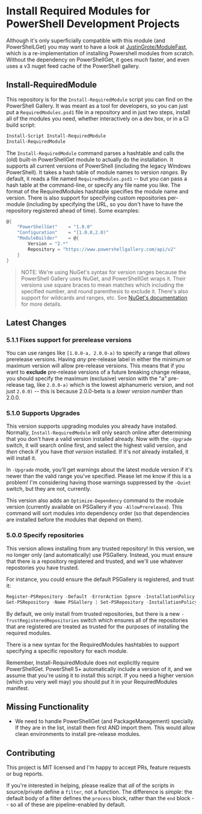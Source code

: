 # Install Required Modules for PowerShell Development Projects

Although it's only superficially compatible with this module (and PowerShelLGet) you may want to have a look at [JustinGrote/ModuleFast](https://github.com/JustinGrote/ModuleFast), which is a re-implementation of installing Powershell modules from scratch. Without the dependency on PowerShellGet, it goes _much_ faster, and even uses a v3 nuget feed cache of the PowerShell gallery.

## Install-RequiredModule

This repository is for the `Install-RequiredModule` script you can find on the PowerShell Gallery. It was meant as a tool for developers, so you can just put a `RequiredModules.psd1` file in a repository and in just two steps, install all of the modules you need, whether interactively on a dev box, or in a CI build script:

```PowerShell
Install-Script Install-RequiredModule
Install-RequiredModule
```

The `Install-RequiredModule` command parses a hashtable and calls the (old) built-in PowerShellGet module to actually do the installation. It supports all current versions of PowerShell (including the legacy Windows PowerShell). It takes a hash table of module names to version _ranges_. By default, it reads a file named `RequiredModules.psd1` -- but you can pass a hash table at the command-line, or specify any file name you like. The format of the RequiredModules hashtable specifies the module name and version. There is also support for specifying custom repositories per-module (including by specifying the URL, so you don't have to have the repository registered ahead of time). Some examples:

```PowerShell
@{
    "PowerShellGet"    = "1.0.0"
    "Configuration"    = "[1.0.0,2.0)"
    "ModuleBuilder"    = @{
        Version = "2.*"
        Repository = "https://www.powershellgallery.com/api/v2"
    }
}
```

> NOTE: We're using NuGet's syntax for version ranges because the PowerShell Gallery uses NuGet, and PowerShellGet wraps it. Their versions use square braces to mean matches which including the specified number, and round parenthesis to exclude it. There's also support for wildcards and ranges, etc. See [NuGet's documentation](https://docs.microsoft.com/en-us/nuget/concepts/package-versioning#version-ranges-and-wildcards) for more details.

## Latest Changes

### 5.1.1 Fixes support for prerelease versions

You can use ranges like `[1.0.0-a, 2.0.0-a)` to specify a range that _allows_ prerelease versions. Having _any_ pre-release label in either the minimum or maximum version will allow pre-release versions. This means that if you want to **exclude** pre-release versions of a future breaking change release, you should specify the maximum (exclusive) version with the "a" pre-release tag, like `2.0.0-a)` which is the lowest alphanumeric version, and not just `2.0.0)` -- this is because 2.0.0-beta is a _lower version number_ than 2.0.0.

### 5.1.0 Supports Upgrades

This version supports upgrading modules you already have installed. Normally, `Install-RequiredModule` will only search online after determining that you don't have a valid version installed already. Now with the `-Upgrade` switch, it will search online first, and select the highest valid version, and _then_ check if you have _that version_ installed. If it's not already installed, it will install it.

In `-Upgrade` mode, you'll get warnings about the latest module version if it's newer than the valid range you've specified. Please let me know if this is a problem! I'm considering having those warnings suppressed by the `-Quiet` switch, but they are not, currently.

This version also adds an `Optimize-Dependency` command to the module version (currently available on PSGallery if you `-AllowPrerelease`). This command will sort modules into dependency order (so that dependencies are installed before the modules that depend on them).

### 5.0.0 Specify repositories

This version allows installing from any trusted repository! In this version, we no longer only (and automatically) use PSGallery. Instead, you must ensure that there is a repository registered and trusted, and we'll use whatever repostories you have trusted.

For instance, you could ensure the default PSGallery is registered, and trust it:

```PowerShell
Register-PSRepository -Default -ErrorAction Ignore -InstallationPolicy Trusted
Get-PSRepository -Name PSGallery | Set-PSRepository -InstallationPolicy Trusted
```

By default, we only install from trusted repositories, but there is a new `-TrustRegisteredRepositories` switch which ensures all of the repositories that are registered are treated as trusted for the purposes of installing the required modules.

There is a new syntax for the RequiredModules hashtables to support specifying a specific repository for each module.

Remember, Install-RequiredModule does not explicitly require PowerShellGet. PowerShell 5+ automatically include a version of it, and we assume that you're using it to install this script. If you need a higher version (which you very well may) you should put it in your RequiredModules manifest.

## Missing Functionality

- We need to handle PowerShellGet (and PackageManagement) specially. If they are in the list, install them first AND import them. This would allow clean environments to install pre-release modules.

## Contributing

This project is MIT licensed and I'm happy to accept PRs, feature requests or bug reports.

If you're interested in helping, please realize that _all_ of the scripts in source/private define a `filter`, not a function. The difference is _simple_: the default body of a filter defines the `process` block, rather than the `end` block -- so all of these are pipeline-enabled by default.
